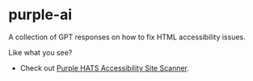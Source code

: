 # purple-ai

A collection of GPT responses on how to fix HTML accessibility issues.

Like what you see?
- Check out [Purple HATS Accessibility Site Scanner](https://github.com/GovTechSG/purple-hats).
